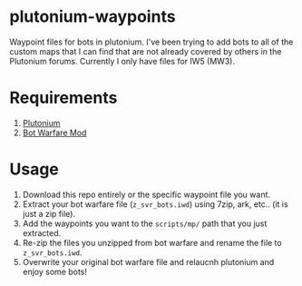 # plutonium-waypoints
Waypoint files for bots in plutonium. I've been trying to add bots to all of the custom maps that I can find that are not already covered by others in the Plutonium forums. Currently I only have files for IW5 (MW3).

# Requirements
1. [Plutonium](https://plutonium.pw/)
2. [Bot Warfare Mod](https://github.com/ineedbots/iw5_bot_warfare)

# Usage

1. Download this repo entirely or the specific waypoint file you want.
2. Extract your bot warfare file (`z_svr_bots.iwd`) using 7zip, ark, etc.. (it is just a zip file).
3. Add the waypoints you want to the `scripts/mp/` path that you just extracted.
4. Re-zip the files you unzipped from bot warfare and rename the file to `z_svr_bots.iwd`.
5. Overwrite your original bot warfare file and relaucnh plutonium and enjoy some bots!
